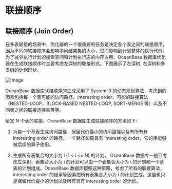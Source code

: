 联接顺序 
=========================





联接顺序 (Join Order) 
--------------------------

在多表联接的场景中，优化器的一个很重要的任务是决定各个表之间的联接顺序，因为不同的联接顺序会影响中间结果集的大小，进而影响到计划整体的执行代价。为了减少执行计划的搜索空间和计划执行态的内存占用，OceanBase 数据库优化器在生成联接顺序时主要考虑左深树的联接形式。下图展示了左深树, 右深树和多支树的计划形状。

![image](https://help-static-aliyun-doc.aliyuncs.com/assets/img/zh-CN/0788744061/p167293.png "image")



OceanBase 数据库联接顺序的生成采用了 System-R 的动态规划算法，考虑到的因素包括每一个表可能的访问路径、interesting order、可能的联接算法（NESTED-LOOP，BLOCK-BASED NESTED-LOOP, SORT-MERGE 等）以及不同表之间的联接选择率等等。

给定 N 个表的联接，OceanBase 数据库生成联接顺序的方法如下:

1. 为每一个基表生成访问路径，保留代价最小的访问路径以及有所有有 interesting order 的路径。一个路径如果具有 interesting order，它的序能够被后续的算子使用。

   

2. 生成所有表集合的大小为 i (1 \< i \<= N) 的计划。 OceanBase 数据库一般只考虑左深树，表集合大小为 i 的计划可以由一个表集合大小为 i 的计划和一个基表的计划组成。OceanBase 数据库按照这种策略，考虑了所有的联接算法，interesting order 的继承等因素把所有表集合大小为 i 的计划生成。这里也只是保留代价最小的计划以及所有具有 interesting order 的计划。

   




